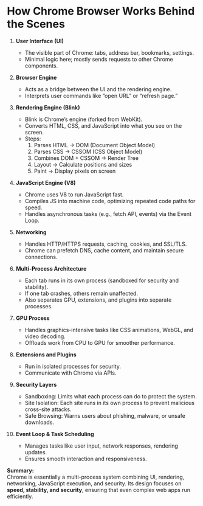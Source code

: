 # How Chrome Browser Works Behind the Scenes

1. **User Interface (UI)**
   - The visible part of Chrome: tabs, address bar, bookmarks, settings.
   - Minimal logic here; mostly sends requests to other Chrome components.

2. **Browser Engine**
   - Acts as a bridge between the UI and the rendering engine.
   - Interprets user commands like “open URL” or “refresh page.”

3. **Rendering Engine (Blink)**
   - Blink is Chrome’s engine (forked from WebKit).
   - Converts HTML, CSS, and JavaScript into what you see on the screen.
   - Steps:
     1. Parses HTML → DOM (Document Object Model)
     2. Parses CSS → CSSOM (CSS Object Model)
     3. Combines DOM + CSSOM → Render Tree
     4. Layout → Calculate positions and sizes
     5. Paint → Display pixels on screen

4. **JavaScript Engine (V8)**
   - Chrome uses V8 to run JavaScript fast.
   - Compiles JS into machine code, optimizing repeated code paths for speed.
   - Handles asynchronous tasks (e.g., fetch API, events) via the Event Loop.

5. **Networking**
   - Handles HTTP/HTTPS requests, caching, cookies, and SSL/TLS.
   - Chrome can prefetch DNS, cache content, and maintain secure connections.

6. **Multi-Process Architecture**
   - Each tab runs in its own process (sandboxed for security and stability).
   - If one tab crashes, others remain unaffected.
   - Also separates GPU, extensions, and plugins into separate processes.

7. **GPU Process**
   - Handles graphics-intensive tasks like CSS animations, WebGL, and video decoding.
   - Offloads work from CPU to GPU for smoother performance.

8. **Extensions and Plugins**
   - Run in isolated processes for security.
   - Communicate with Chrome via APIs.

9. **Security Layers**
   - Sandboxing: Limits what each process can do to protect the system.
   - Site Isolation: Each site runs in its own process to prevent malicious cross-site attacks.
   - Safe Browsing: Warns users about phishing, malware, or unsafe downloads.

10. **Event Loop & Task Scheduling**
    - Manages tasks like user input, network responses, rendering updates.
    - Ensures smooth interaction and responsiveness.

**Summary:**  
Chrome is essentially a multi-process system combining UI, rendering, networking, JavaScript execution, and security. Its design focuses on **speed, stability, and security**, ensuring that even complex web apps run efficiently.
